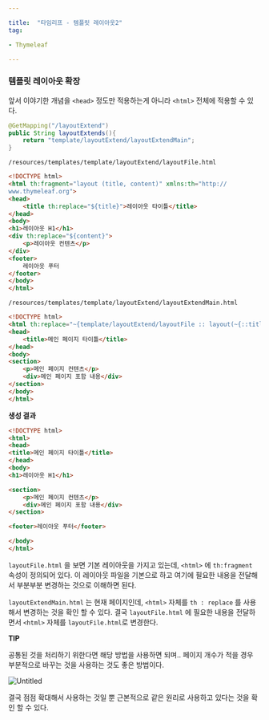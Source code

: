 ```yaml
---

title:  "타임리프 - 템플릿 레이아웃2"
tag:

- Thymeleaf

---
```


### 템플릿 레이아웃 확장

앞서 이야기한 개념을 `<head>` 정도만 적용하는게 아니라 `<html>` 전체에 적용할 수 있다.

```java
@GetMapping("/layoutExtend")
public String layoutExtends(){
	return "template/layoutExtend/layoutExtendMain";
}
```

`/resources/templates/template/layoutExtend/layoutFile.html`

```html
<!DOCTYPE html>
<html th:fragment="layout (title, content)" xmlns:th="http://
www.thymeleaf.org">
<head>
	<title th:replace="${title}">레이아웃 타이틀</title>
</head>
<body>
<h1>레이아웃 H1</h1>
<div th:replace="${content}">
	<p>레이아웃 컨텐츠</p>
</div>
<footer>
	레이아웃 푸터
</footer>
</body>
</html>
```

`/resources/templates/template/layoutExtend/layoutExtendMain.html`

```html
<!DOCTYPE html>
<html th:replace="~{template/layoutExtend/layoutFile :: layout(~{::title}, ~{::section})}" xmlns:th="http://www.thymeleaf.org">
<head>
	<title>메인 페이지 타이틀</title>
</head>
<body>
<section>
	<p>메인 페이지 컨텐츠</p>
	<div>메인 페이지 포함 내용</div>
</section>
</body>
</html>
```

**생성 결과**

```html
<!DOCTYPE html>
<html>
<head>
<title>메인 페이지 타이틀</title>
</head>
<body>
<h1>레이아웃 H1</h1>

<section>
	<p>메인 페이지 컨텐츠</p>
	<div>메인 페이지 포함 내용</div>
</section>

<footer>레이아웃 푸터</footer>

</body>
</html>
```

`layoutFile.html` 을 보면 기본 레이아웃을 가지고 있는데, `<html>` 에 `th:fragment` 속성이 정의되어 있다. 이 레이아웃 파일을 기본으로 하고 여기에 필요한 내용을 전달해서 부분부분 변경하는 것으로 이해하면 된다.

`layoutExtendMain.html` 는 현재 페이지인데, `<html>` 자체를 `th : replace` 를 사용해서 변경하는 것을 확인 할 수 있다. 결국 `layoutFile.html` 에 필요한 내용을 전달하면서 `<html>` 자체를 `layoutFile.html`로 변경한다.

**TIP**

공통된 것을 처리하기 위한다면 해당 방법을 사용하면 되며.. 페이지 개수가 적을 경우 부분적으로 바꾸는 것을 사용하는 것도 좋은 방법이다.

![Untitled](%E1%84%90%E1%85%A1%E1%84%8B%E1%85%B5%E1%86%B7%E1%84%85%E1%85%B5%E1%84%91%E1%85%B3%20-%20%E1%84%90%E1%85%A6%E1%86%B7%E1%84%91%E1%85%B3%E1%86%AF%E1%84%85%E1%85%B5%E1%86%BA%20%E1%84%85%E1%85%A6%E1%84%8B%E1%85%B5%E1%84%8B%E1%85%A1%E1%84%8B%E1%85%AE%E1%86%BA2%20a5388ec1fc5b4fd8a6020bf383c10565/Untitled.png)

결국 점점 확대해서 사용하는 것일 뿐 근본적으로 같은 원리로 사용하고 있다는 것을 확인 할 수 있다.